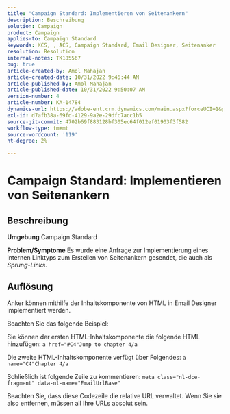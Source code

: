 ```yaml
---
title: "Campaign Standard: Implementieren von Seitenankern"
description: Beschreibung
solution: Campaign
product: Campaign
applies-to: Campaign Standard
keywords: KCS, , ACS, Campaign Standard, Email Designer, Seitenanker
resolution: Resolution
internal-notes: TK185567
bug: true
article-created-by: Amol Mahajan
article-created-date: 10/31/2022 9:46:44 AM
article-published-by: Amol Mahajan
article-published-date: 10/31/2022 9:50:07 AM
version-number: 4
article-number: KA-14784
dynamics-url: https://adobe-ent.crm.dynamics.com/main.aspx?forceUCI=1&pagetype=entityrecord&etn=knowledgearticle&id=3fe073ea-0059-ed11-9561-6045bd006079
exl-id: d7afb38a-69fd-4129-9a2e-29dfc7acc1b5
source-git-commit: 4702b69f883128bf305ec64f012ef01903f3f582
workflow-type: tm+mt
source-wordcount: '119'
ht-degree: 2%

---
```


# Campaign Standard: Implementieren von Seitenankern

## Beschreibung

<b>Umgebung</b>
Campaign Standard


<b>Problem/Symptome</b>
Es wurde eine Anfrage zur Implementierung eines internen Linktyps zum Erstellen von Seitenankern gesendet, die auch als *Sprung-Links*.


## Auflösung


Anker können mithilfe der Inhaltskomponente von HTML in Email Designer implementiert werden.

Beachten Sie das folgende Beispiel:

Sie können der ersten HTML-Inhaltskomponente die folgende HTML hinzufügen:
`a href="#C4"Jump to chapter 4/a`

Die zweite HTML-Inhaltskomponente verfügt über Folgendes:
`a name="C4"Chapter 4/a`

Schließlich ist folgende Zeile zu kommentieren:
`meta class="nl-dce-fragment" data-nl-name="EmailUrlBase"`

Beachten Sie, dass diese Codezeile die relative URL verwaltet. Wenn Sie sie also entfernen, müssen all Ihre URLs absolut sein.

